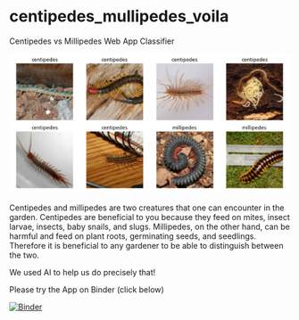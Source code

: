 # centipedes_mullipedes_voila
Centipedes vs Millipedes Web App Classifier

![](images/worms.png)

Centipedes and millipedes are two creatures that one can encounter in the garden. Centipedes are beneficial to you because they feed on mites, insect larvae,  insects, baby snails, and slugs. Millipedes, on the other hand, can be harmful and feed on plant roots, germinating seeds, and seedlings. Therefore it is beneficial to any gardener to be able to distinguish between the two.

We used AI to help us do precisely that!

Please try the App on Binder (click below)

[![Binder](https://mybinder.org/badge_logo.svg)](https://mybinder.org/v2/gh/tampapath/centipedes_mullipedes_voila.git/master?urlpath=voila%2Frender%2Fpredictions.ipynb)
